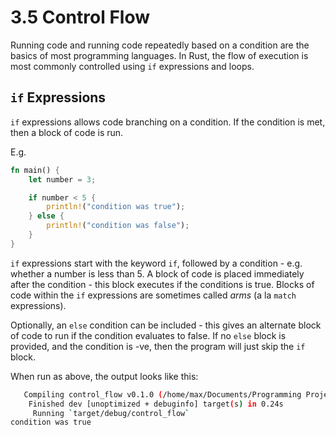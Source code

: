 # 3.5 Control Flow

Running code and running code repeatedly based on a condition are the basics of most programming languages.
In Rust, the flow of execution is most commonly controlled using `if` expressions and loops.

## `if` Expressions

`if` expressions allows code branching on a condition.
If the condition is met, then a block of code is run.

E.g. 

```rust
fn main() {
    let number = 3;

    if number < 5 {
        println!("condition was true");
    } else {
        println!("condition was false");
    }
}
```

`if` expressions start with the keyword `if`, followed by a condition - e.g. whether a number is less than 5.
A block of code is placed immediately after the condition - this block executes if the conditions is true.
Blocks of code within the `if` expressions are sometimes called *arms* (a la `match` expressions).

Optionally, an `else` condition can be included - this gives an alternate block of code to run if the condition evaluates to false.
If no `else` block is provided, and the condition is -ve, then the program will just skip the `if` block.

When run as above, the output looks like this:
```bash
   Compiling control_flow v0.1.0 (/home/max/Documents/Programming Projects/Learning-Rust/Chapter3/Bookwork/control_flow)
    Finished dev [unoptimized + debuginfo] target(s) in 0.24s
     Running `target/debug/control_flow`
condition was true
```